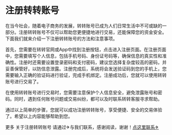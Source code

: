 # 注册转转账号

在当今社会，随着电子商务的发展，转转账号已成为人们日常生活中不可或缺的一部分。注册转转账号不仅可以帮助您更便捷地进行交易，还能保障您的资金安全。下面我们就来介绍一下注册转转账号的方法和注意事项。

首先，您需要在转转官网或App中找到注册按钮，点击进入注册页面。在注册页面中，您需要填写个人信息，包括手机号码、身份证号码等，确保信息的真实性和准确性。注册时还需要设置登录密码和支付密码，建议您选择复杂度较高的密码，并妥善保管好，以防信息泄露。注册完成后，系统将会发送验证码到您的手机上，您需要输入正确的验证码进行验证，完成手机绑定。注册成功后，您就可以使用转转账号进行交易了。

在使用转转账号进行交易时，您需要注意保护个人信息安全，避免泄露账号和密码。同时，遇到任何账号问题或交易纠纷，都可以及时联系转转客服寻求帮助。

通过以上简单的步骤，您就可以成功注册转转账号，享受便捷、安全的交易体验了。希望以上内容能够帮助到您。

更多 关于注册转转账号 请通过✈与我们联系，感谢阅读，谢谢！[点这里联系✈](https://a.k02.cc)